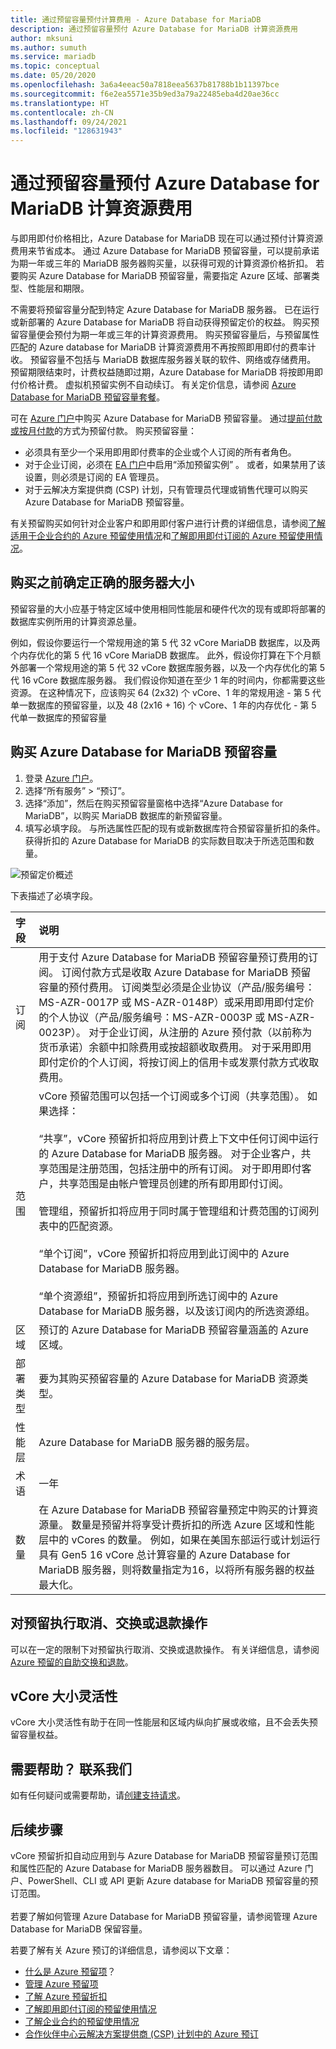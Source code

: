 ```yaml
---
title: 通过预留容量预付计算费用 - Azure Database for MariaDB
description: 通过预留容量预付 Azure Database for MariaDB 计算资源费用
author: mksuni
ms.author: sumuth
ms.service: mariadb
ms.topic: conceptual
ms.date: 05/20/2020
ms.openlocfilehash: 3a6a4eeac50a7818eea5637b81788b1b11397bce
ms.sourcegitcommit: f6e2ea5571e35b9ed3a79a22485eba4d20ae36cc
ms.translationtype: HT
ms.contentlocale: zh-CN
ms.lasthandoff: 09/24/2021
ms.locfileid: "128631943"
---
```

# <a name="prepay-for-azure-database-for-mariadb-compute-resources-with-reserved-capacity"></a>通过预留容量预付 Azure Database for MariaDB 计算资源费用

与即用即付价格相比，Azure Database for MariaDB 现在可以通过预付计算资源费用来节省成本。 通过 Azure Database for MariaDB 预留容量，可以提前承诺为期一年或三年的 MariaDB 服务器购买量，以获得可观的计算资源价格折扣。 若要购买 Azure Database for MariaDB 预留容量，需要指定 Azure 区域、部署类型、性能层和期限。 </br>

不需要将预留容量分配到特定 Azure Database for MariaDB 服务器。 已在运行或新部署的 Azure Database for MariaDB 将自动获得预留定价的权益。 购买预留容量便会预付为期一年或三年的计算资源费用。 购买预留容量后，与预留属性匹配的 Azure database for MariaDB 计算资源费用不再按照即用即付的费率计收。 预留容量不包括与 MariaDB 数据库服务器关联的软件、网络或存储费用。 预留期限结束时，计费权益随即过期，Azure Database for MariaDB 将按即用即付价格计费。 虚拟机预留实例不自动续订。 有关定价信息，请参阅 [Azure Database for MariaDB 预留容量套餐](https://azure.microsoft.com/pricing/details/mariadb/)。 </br>

可在 [Azure 门户](https://portal.azure.com/)中购买 Azure Database for MariaDB 预留容量。 通过[提前付款或按月付款](../cost-management-billing/reservations/prepare-buy-reservation.md)的方式为预留付款。 购买预留容量：

* 必须具有至少一个采用即用即付费率的企业或个人订阅的所有者角色。
* 对于企业订阅，必须在 [EA 门户](https://ea.azure.com/)中启用“添加预留实例”  。 或者，如果禁用了该设置，则必须是订阅的 EA 管理员。
* 对于云解决方案提供商 (CSP) 计划，只有管理员代理或销售代理可以购买 Azure Database for MariaDB 预留容量。 </br>

有关预留购买如何针对企业客户和即用即付客户进行计费的详细信息，请参阅[了解适用于企业合约的 Azure 预留使用情况](../cost-management-billing/reservations/understand-reserved-instance-usage-ea.md)和[了解即用即付订阅的 Azure 预留使用情况](../cost-management-billing/reservations/understand-reserved-instance-usage.md)。


## <a name="determine-the-right-server-size-before-purchase"></a>购买之前确定正确的服务器大小

预留容量的大小应基于特定区域中使用相同性能层和硬件代次的现有或即将部署的数据库实例所用的计算资源总量。</br>

例如，假设你要运行一个常规用途的第 5 代 32 vCore MariaDB 数据库，以及两个内存优化的第 5 代 16 vCore MariaDB 数据库。 此外，假设你打算在下个月额外部署一个常规用途的第 5 代 32 vCore 数据库服务器，以及一个内存优化的第 5 代 16 vCore 数据库服务器。 我们假设你知道在至少 1 年的时间内，你都需要这些资源。 在这种情况下，应该购买 64 (2x32) 个 vCore、1 年的常规用途 - 第 5 代单一数据库的预留容量，以及 48 (2x16 + 16) 个 vCore、1 年的内存优化 - 第 5 代单一数据库的预留容量


## <a name="buy-azure-database-for-mariadb-reserved-capacity"></a>购买 Azure Database for MariaDB 预留容量

1. 登录 [Azure 门户](https://portal.azure.com/)。
2. 选择“所有服务” > “预订”。
3.  选择“添加”，然后在购买预留容量窗格中选择“Azure Database for MariaDB”，以购买 MariaDB 数据库的新预留容量。 
4.  填写必填字段。 与所选属性匹配的现有或新数据库符合预留容量折扣的条件。 获得折扣的 Azure Database for MariaDB 的实际数目取决于所选范围和数量。


![预留定价概述](media/concepts-reserved-pricing/mariadb-reserved-price.png)


下表描述了必填字段。

| 字段 | 说明 |
| :------------ | :------- |
| 订阅   | 用于支付 Azure Database for MariaDB 预留容量预订费用的订阅。 订阅付款方式是收取 Azure Database for MariaDB 预留容量的预付费用。 订阅类型必须是企业协议（产品/服务编号：MS-AZR-0017P 或 MS-AZR-0148P）或采用即用即付定价的个人协议（产品/服务编号：MS-AZR-0003P 或 MS-AZR-0023P）。 对于企业订阅，从注册的 Azure 预付款（以前称为货币承诺）余额中扣除费用或按超额收取费用。 对于采用即用即付定价的个人订阅，将按订阅上的信用卡或发票付款方式收取费用。
| 范围 | vCore 预留范围可以包括一个订阅或多个订阅（共享范围）。 如果选择： </br></br> “共享”，vCore 预留折扣将应用到计费上下文中任何订阅中运行的 Azure Database for MariaDB 服务器。 对于企业客户，共享范围是注册范围，包括注册中的所有订阅。 对于即用即付客户，共享范围是由帐户管理员创建的所有即用即付订阅。</br></br>管理组，预留折扣将应用于同时属于管理组和计费范围的订阅列表中的匹配资源。</br></br> “单个订阅”，vCore 预留折扣将应用到此订阅中的 Azure Database for MariaDB 服务器。 </br></br> “单个资源组”，预留折扣将应用到所选订阅中的 Azure Database for MariaDB 服务器，以及该订阅内的所选资源组。
| 区域 | 预订的 Azure Database for MariaDB 预留容量涵盖的 Azure 区域。
| 部署类型 | 要为其购买预留容量的 Azure Database for MariaDB 资源类型。
| 性能层 | Azure Database for MariaDB 服务器的服务层。
| 术语 | 一年
| 数量 | 在 Azure Database for MariaDB 预留容量预定中购买的计算资源量。 数量是预留并将享受计费折扣的所选 Azure 区域和性能层中的 vCores 的数量。 例如，如果在美国东部运行或计划运行具有 Gen5 16 vCore 总计算容量的 Azure Database for MariaDB 服务器，则将数量指定为16，以将所有服务器的权益最大化。

## <a name="cancel-exchange-or-refund-reservations"></a>对预留执行取消、交换或退款操作

可以在一定的限制下对预留执行取消、交换或退款操作。 有关详细信息，请参阅 [Azure 预留的自助交换和退款](../cost-management-billing/reservations/exchange-and-refund-azure-reservations.md)。

## <a name="vcore-size-flexibility"></a>vCore 大小灵活性

vCore 大小灵活性有助于在同一性能层和区域内纵向扩展或收缩，且不会丢失预留容量权益。 

## <a name="need-help-contact-us"></a>需要帮助？ 联系我们

如有任何疑问或需要帮助，请[创建支持请求](https://portal.azure.com/#blade/Microsoft_Azure_Support/HelpAndSupportBlade/newsupportrequest)。

## <a name="next-steps"></a>后续步骤

vCore 预留折扣自动应用到与 Azure Database for MariaDB 预留容量预订范围和属性匹配的 Azure Database for MariaDB 服务器数目。 可以通过 Azure 门户、PowerShell、CLI 或 API 更新 Azure database for MariaDB 预留容量的预订范围。 </br></br>
若要了解如何管理 Azure Database for MariaDB 预留容量，请参阅管理 Azure Database for MariaDB 保留容量。

若要了解有关 Azure 预订的详细信息，请参阅以下文章：

* [什么是 Azure 预留项](../cost-management-billing/reservations/save-compute-costs-reservations.md)？
* [管理 Azure 预留项](../cost-management-billing/reservations/manage-reserved-vm-instance.md)
* [了解 Azure 预留折扣](../cost-management-billing/reservations/understand-reservation-charges.md)
* [了解即用即付订阅的预留使用情况](../cost-management-billing/reservations/understand-reservation-charges-mariadb.md)
* [了解企业合约的预留使用情况](../cost-management-billing/reservations/understand-reserved-instance-usage-ea.md)
* [合作伙伴中心云解决方案提供商 (CSP) 计划中的 Azure 预订](/partner-center/azure-reservations)